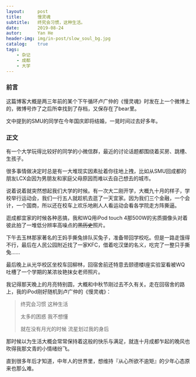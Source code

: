 ```yaml
---
layout:     post
title:      慢灵魂
subtitle:   终究会习惯，这种生活。
date:       2019-08-24
autor:      Yan He
header-img: img/in-post/slow_soul_bg.jpg
catalog:    true
tags:
    - 杂记
    - 成都
    - 大学
---
```

### 前言

这篇博客大概是两三年前的某个下午循环卢广仲的《慢灵魂》时发在上一个微博上的，微博号炸了之后所幸找到了存档，又保存在了bear里。

文中提到的SMU的同学在今年国庆即将结婚，一晃时间过去好多年。

### 正文

有一个大学玩得比较好的同学的小微信群，最近的讨论话题都围绕着买房、跳槽、生孩子。

很多事情做决定时总是有一大堆现实因素扯着你往地上拽，比如从SMU回成都的朋友LCX会因为男朋友和家庭父母原因而难以去自己想去的城市。

说着说着就突然想起我们大学的时候。有一次大二刚开学，大概九十月的样子，学校举行运动会，我们一行五人就趁机去逛了一天宜家。因为我们三个金融，一个会计，一个国商，所以还在校车上欢乐地刷人人看运动会看各学院走方阵撕逼。

逛成都宜家的时候各种恶搞，我和WQ用iPod touch 4那500W的劣质摄像头对着彼此拍了一堆低分辨率高噪点的~~黑历史~~照片。

下午去玉林那家著名的王妈手撕兔排队买兔子，准备带回学校吃。但是一路走饿得不行，最后在人民公园附近找了一家KFC，借着吃汉堡的名义，吃完了一整只手撕兔……

最后晚上从光华校区坐校车回柳林，回宿舍前还特意去颐德楼I座实验室看被WQ吐槽了一个学期的某浓妆艳抹女老师照片。

我记得那天晚上的月亮特别圆，大概和中秋节刚过去不久有关。走在回宿舍的路上，我的iPod刚好随机到卢广仲的《慢灵魂》：


> 终究会习惯  这种生活
>
> 太多的困惑  我不想懂
>
> 就在没有月光的时候  流星划过我的身后


那时候以为生活大概会常常保持着这般的快乐与满足，就连十月成都乍起的晚风也吹得我那文青的小情绪纷飞。

直到很多年后才知道，中年人的世界里，想维持『从心所欲不逾矩』的少年心态原来也那么难。
